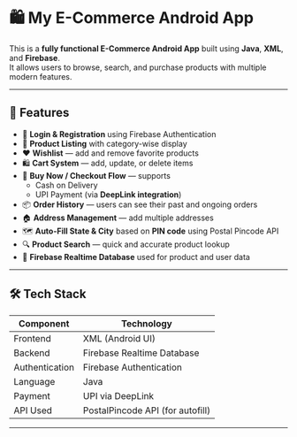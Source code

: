# 🛍️ My E-Commerce Android App

This is a **fully functional E-Commerce Android App** built using **Java**, **XML**, and **Firebase**.  
It allows users to browse, search, and purchase products with multiple modern features.

---

## 🚀 Features

- 🧾 **Login & Registration** using Firebase Authentication  
- 🛒 **Product Listing** with category-wise display  
- ❤️ **Wishlist** — add and remove favorite products  
- 🛍️ **Cart System** — add, update, or delete items  
- 💸 **Buy Now / Checkout Flow** — supports  
  - Cash on Delivery  
  - UPI Payment (via **DeepLink integration**)  
- 📦 **Order History** — users can see their past and ongoing orders  
- 🏠 **Address Management** — add multiple addresses  
- 🗺️ **Auto-Fill State & City** based on **PIN code** using Postal Pincode API  
- 🔍 **Product Search** — quick and accurate product lookup  
- 🔐 **Firebase Realtime Database** used for product and user data

---

## 🛠️ Tech Stack

| Component | Technology |
|------------|-------------|
| Frontend | XML (Android UI) |
| Backend | Firebase Realtime Database |
| Authentication | Firebase Authentication |
| Language | Java |
| Payment | UPI via DeepLink |
| API Used | PostalPincode API (for autofill) |

---
